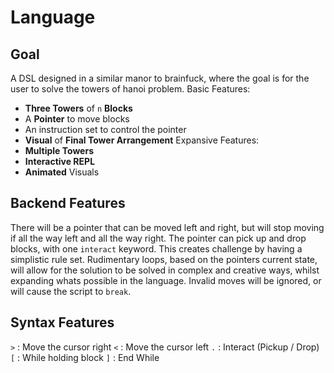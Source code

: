 # Language

## Goal

A DSL designed in a similar manor to brainfuck, where the goal is for the user to solve the towers of hanoi problem.
Basic Features:
- **Three Towers** of `n` **Blocks**
- A **Pointer** to move blocks
- An instruction set to control the pointer
- **Visual** of **Final Tower Arrangement**
Expansive Features:
- **Multiple Towers**
- **Interactive REPL**
- **Animated** Visuals

## Backend Features

There will be a pointer that can be moved left and right, but will stop moving if all the way left and all the way right.
The pointer can pick up and drop blocks, with one `interact` keyword. This creates challenge by having a simplistic rule set.
Rudimentary loops, based on the pointers current state, will allow for the solution to be solved in complex and creative ways, whilst expanding whats possible in the language.
Invalid moves will be ignored, or will cause the script to `break`.

## Syntax Features

`>` : Move the cursor right
`<` : Move the cursor left
`.` : Interact (Pickup / Drop)
`[` : While holding block
`]` : End While
